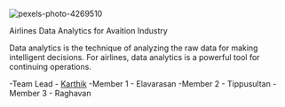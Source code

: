 ![pexels-photo-4269510](https://user-images.githubusercontent.com/98963132/192129805-bef800cf-d60b-4c0b-b8ff-25e3049e5f23.jpg)

Airlines Data Analytics for Avaition Industry

 Data analytics is the technique of analyzing the raw data for making intelligent decisions. For airlines, data analytics is a powerful tool for continuing operations.
 
 -Team Lead - [Karthik](https://twitter.com/ryderisfree)
 -Member 1  - Elavarasan
 -Member 2  - Tippusultan
 -Member 3  - Raghavan
